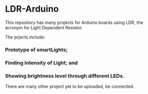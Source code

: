 # LDR-Arduino
This repository has many projects for Arduino boards using LDR, the acronym for Light Dependent Resistor.

The prjects include:
### Prototype of smartLights;
### Finding Intensity of Light; and
### Showing brightness level through different LEDs.

There are many other project yet to be uploaded, be connected.
